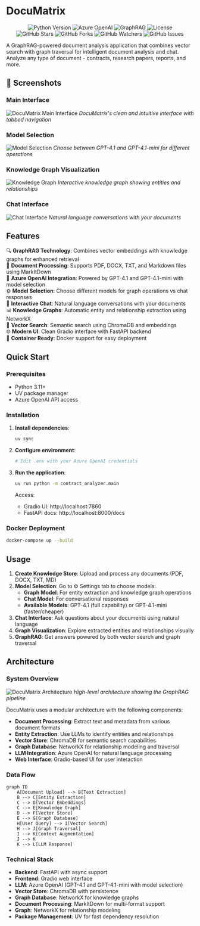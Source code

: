 # DocuMatrix

<div align="center">
  <img src="https://img.shields.io/badge/Python-3.11+-blue.svg" alt="Python Version">
  <img src="https://img.shields.io/badge/Azure_OpenAI-GPT--4.1-green.svg" alt="Azure OpenAI">
  <img src="https://img.shields.io/badge/GraphRAG-Enabled-orange.svg" alt="GraphRAG">
  <img src="https://img.shields.io/badge/License-MIT-yellow.svg" alt="License">
  <br>
  <img src="https://img.shields.io/github/stars/yourusername/documatrix?style=social" alt="GitHub Stars">
  <img src="https://img.shields.io/github/forks/yourusername/documatrix?style=social" alt="GitHub Forks">
  <img src="https://img.shields.io/github/watchers/yourusername/documatrix?style=social" alt="GitHub Watchers">
  <img src="https://img.shields.io/github/issues/yourusername/documatrix" alt="GitHub Issues">
</div>

A GraphRAG-powered document analysis application that combines vector search with graph traversal for intelligent document analysis and chat. Analyze any type of document - contracts, research papers, reports, and more.

## 📸 Screenshots

### Main Interface
![DocuMatrix Main Interface](images/main-interface.png)
*DocuMatrix's clean and intuitive interface with tabbed navigation*

### Model Selection
![Model Selection](images/model-selection.png)
*Choose between GPT-4.1 and GPT-4.1-mini for different operations*

### Knowledge Graph Visualization
![Knowledge Graph](images/knowledge-graph.png)
*Interactive knowledge graph showing entities and relationships*

### Chat Interface
![Chat Interface](images/chat-interface.png)
*Natural language conversations with your documents*

## Features

🔍 **GraphRAG Technology**: Combines vector embeddings with knowledge graphs for enhanced retrieval  
📄 **Document Processing**: Supports PDF, DOCX, TXT, and Markdown files using MarkItDown  
🤖 **Azure OpenAI Integration**: Powered by GPT-4.1 and GPT-4.1-mini with model selection  
⚙️ **Model Selection**: Choose different models for graph operations vs chat responses  
💬 **Interactive Chat**: Natural language conversations with your documents  
📊 **Knowledge Graphs**: Automatic entity and relationship extraction using NetworkX  
🎯 **Vector Search**: Semantic search using ChromaDB and embeddings  
🌐 **Modern UI**: Clean Gradio interface with FastAPI backend  
🐳 **Container Ready**: Docker support for easy deployment

## Quick Start

### Prerequisites

- Python 3.11+
- UV package manager
- Azure OpenAI API access

### Installation

1. **Install dependencies**:
   ```bash
   uv sync
   ```

2. **Configure environment**:
   ```bash
   # Edit .env with your Azure OpenAI credentials
   ```

3. **Run the application**:
   ```bash
   uv run python -m contract_analyzer.main
   ```

   Access:
   - Gradio UI: http://localhost:7860
   - FastAPI docs: http://localhost:8000/docs

### Docker Deployment

```bash
docker-compose up --build
```

## Usage

1. **Create Knowledge Store**: Upload and process any documents (PDF, DOCX, TXT, MD)
2. **Model Selection**: Go to ⚙️ Settings tab to choose models:
   - **Graph Model**: For entity extraction and knowledge graph operations
   - **Chat Model**: For conversational responses
   - **Available Models**: GPT-4.1 (full capability) or GPT-4.1-mini (faster/cheaper)
3. **Chat Interface**: Ask questions about your documents using natural language
4. **Graph Visualization**: Explore extracted entities and relationships visually
5. **GraphRAG**: Get answers powered by both vector search and graph traversal

## Architecture

### System Overview
![DocuMatrix Architecture](images/architecture-diagram.png)
*High-level architecture showing the GraphRAG pipeline*

DocuMatrix uses a modular architecture with the following components:

- **Document Processing**: Extract text and metadata from various document formats
- **Entity Extraction**: Use LLMs to identify entities and relationships
- **Vector Store**: ChromaDB for semantic search capabilities
- **Graph Database**: NetworkX for relationship modeling and traversal
- **LLM Integration**: Azure OpenAI for natural language processing
- **Web Interface**: Gradio-based UI for user interaction

### Data Flow
```mermaid
graph TD
    A[Document Upload] --> B[Text Extraction]
    B --> C[Entity Extraction]
    C --> D[Vector Embeddings]
    C --> E[Knowledge Graph]
    D --> F[Vector Store]
    E --> G[Graph Database]
    H[User Query] --> I[Vector Search]
    H --> J[Graph Traversal]
    I --> K[Context Augmentation]
    J --> K
    K --> L[LLM Response]
```

### Technical Stack

- **Backend**: FastAPI with async support
- **Frontend**: Gradio web interface  
- **LLM**: Azure OpenAI (GPT-4.1 and GPT-4.1-mini with model selection)
- **Vector Store**: ChromaDB with persistence
- **Graph Database**: NetworkX for knowledge graphs
- **Document Processing**: MarkItDown for multi-format support
- **Graph**: NetworkX for relationship modeling
- **Package Management**: UV for fast dependency resolution